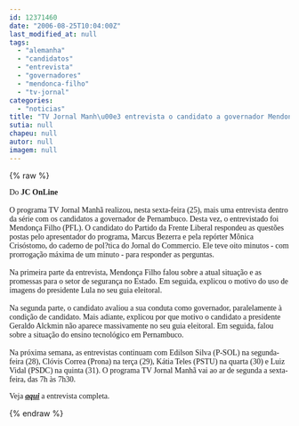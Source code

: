 ```yaml
---
id: 12371460
date: "2006-08-25T10:04:00Z"
last_modified_at: null
tags:
  - "alemanha"
  - "candidatos"
  - "entrevista"
  - "governadores"
  - "mendonca-filho"
  - "tv-jornal"
categories:
  - "noticias"
title: "TV Jornal Manh\u00e3 entrevista o candidato a governador Mendon\u00e7a Filho"
sutia: null
chapeu: null
autor: null
imagem: null
---
```

{% raw %}
<p><P><FONT face=Verdana>Do <STRONG>JC OnLine</STRONG><BR><BR>O programa TV Jornal Manhã realizou, nesta sexta-feira (25), mais uma entrevista dentro da série com os candidatos a governador de Pernambuco. Desta vez, o entrevistado foi Mendonça Filho (PFL). O candidato do Partido da Frente Liberal respondeu as questões postas pelo apresentador do programa, Marcus Bezerra e pela repórter Mônica Crisóstomo, do caderno de pol?tica do Jornal do Commercio. Ele teve oito minutos - com prorrogação máxima de um minuto - para responder as perguntas.<BR><BR>Na primeira parte da entrevista, Mendonça Filho falou sobre a atual situação e as promessas para o setor de segurança no Estado. Em seguida, explicou o motivo do uso de imagens do presidente Lula no seu guia eleitoral.<BR><BR>Na segunda parte, o candidato avaliou a sua conduta como governador, paralelamente à condição de candidato. Mais adiante, explicou por que motivo o candidato a presidente Geraldo Alckmin não aparece massivamente no seu guia eleitoral. Em seguida, falou sobre a situação do ensino tecnológico em Pernambuco.<BR><BR>Na próxima semana, as entrevistas continuam com Edilson Silva (P-SOL) na segunda-feira (28), Clóvis Correa (Prona) na terça (29), Kátia Teles (PSTU) na quarta (30) e Luiz Vidal (PSDC) na quinta (31). O programa TV Jornal Manhã vai ao ar de segunda a sexta-feira, das 7h às 7h30.</FONT></P></p>
<p><P><FONT face=Verdana>Veja <STRONG><EM><U><A href=\"https://jc3.uol.com.br/tvjornal/2006/08/25/not_106015.php\" target=_blank>aqui</A></U></EM></STRONG> a entrevista completa.</FONT></P> </p>
{% endraw %}